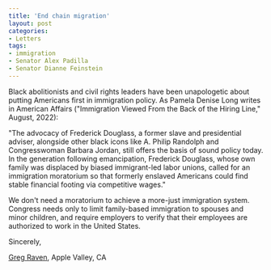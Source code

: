 ```yaml
---
title: 'End chain migration'
layout: post
categories:
- Letters
tags:
- immigration
- Senator Alex Padilla
- Senator Dianne Feinstein
---
```


Black abolitionists and civil rights leaders have been unapologetic about putting Americans first in immigration policy. As Pamela Denise Long writes in American Affairs ("Immigration Viewed From the Back of the Hiring Line," August, 2022):

"The advocacy of Frederick Douglass, a former slave and presidential adviser, alongside other black icons like A. Philip Randolph and Congresswoman Barbara Jordan, still offers the basis of sound policy today. In the generation following emancipation, Frederick Douglass, whose own family was displaced by biased immigrant-led labor unions, called for an immigration moratorium so that formerly enslaved Americans could find stable financial footing via competitive wages."

We don't need a moratorium to achieve a more-just immigration system. Congress needs only to limit family-based immigration to spouses and minor children, and require employers to verify that their employees are authorized to work in the United States.

Sincerely,

[Greg Raven](https://www.gregraven.org/), Apple Valley, CA